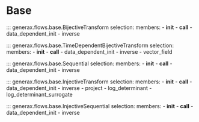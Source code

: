 # Base

::: generax.flows.base.BijectiveTransform
    selection:
        members:
            - __init__
            - __call__
            - data_dependent_init
            - inverse

::: generax.flows.base.TimeDependentBijectiveTransform
    selection:
        members:
            - __init__
            - __call__
            - data_dependent_init
            - inverse
            - vector_field

::: generax.flows.base.Sequential
    selection:
        members:
            - __init__
            - __call__
            - data_dependent_init
            - inverse

::: generax.flows.base.InjectiveTransform
    selection:
        members:
            - __init__
            - __call__
            - data_dependent_init
            - inverse
            - project
            - log_determinant
            - log_determinant_surrogate

::: generax.flows.base.InjectiveSequential
    selection:
        members:
            - __init__
            - __call__
            - data_dependent_init
            - inverse
